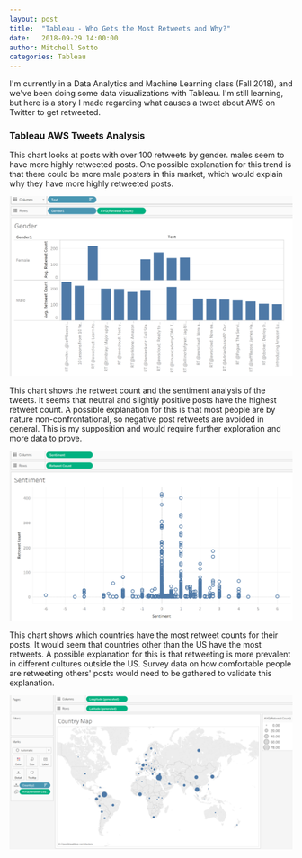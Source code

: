 ```yaml
---
layout: post
title:  "Tableau - Who Gets the Most Retweets and Why?"
date:   2018-09-29 14:00:00
author: Mitchell Sotto
categories: Tableau
---
```

I'm currently in a Data Analytics and Machine Learning class (Fall 2018), and we've been doing some data visualizations with Tableau. I'm still learning, but here is a story I made regarding what causes a tweet about AWS on Twitter to get retweeted.

### Tableau AWS Tweets Analysis
This chart looks at posts with over 100 retweets by gender. males seem to have more highly retweeted posts. One possible explanation for this trend is that there could be more male posters in this market, which would explain why they have more highly retweeted posts. 

![storyboard](/assets/tableau-gender.PNG)

This chart shows the retweet count and the sentiment analysis of the tweets. It seems that neutral and slightly positive posts have the highest retweet count. A possible explanation for this is that most people are by nature non-confrontational, so negative post retweets are avoided in general. This is my supposition and would require further exploration and more data to prove.

![storyboard](/assets/tableau-sentiment.PNG)

This chart shows which countries have the most retweet counts for their posts. It would seem that countries other than the US have the most retweets. A possible explanation for this is that retweeting is more prevalent in different cultures outside the US. Survey data on how comfortable people are retweeting others' posts would need to be gathered to validate this explanation.

![storyboard](/assets/tableau-location.PNG)
